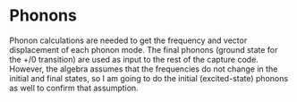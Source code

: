 # Phonons

Phonon calculations are needed to get the frequency and vector displacement of each phonon mode. The final phonons (ground state for the +/0 transition) are used as input to the rest of the capture code. However, the algebra assumes that the frequencies do not change in the initial and final states, so I am going to do the initial (excited-state) phonons as well to confirm that assumption.


